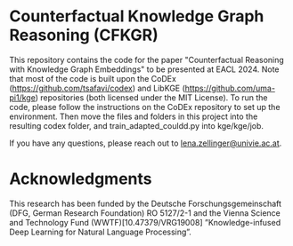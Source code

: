 # Counterfactual Knowledge Graph Reasoning (CFKGR)

This repository contains the code for the paper "Counterfactual Reasoning with Knowledge Graph Embeddings" to be presented at EACL 2024. Note that most of the code is built upon the CoDEx (https://github.com/tsafavi/codex) and LibKGE (https://github.com/uma-pi1/kge) repositories (both licensed under the MIT License). To run the code, please follow the instructions on the CoDEx repository to set up the environment. Then move the files and folders in this project into the resulting codex folder, and train_adapted_couldd.py into kge/kge/job.

If you have any questions, please reach out to lena.zellinger@univie.ac.at.

# Acknowledgments

This research has been funded by the Deutsche Forschungsgemeinschaft (DFG, German Research Foundation) RO 5127/2-1 and the Vienna Science and Technology Fund (WWTF)[10.47379/VRG19008] ”Knowledge-infused Deep Learning for Natural Language Processing”.
